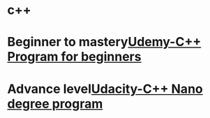 # c++

# Beginner to mastery[Udemy-C++ Program for beginners]()
# Advance level[Udacity-C++ Nano degree program](https://drive.google.com/drive/folders/1BFkKi9nm2UshLlt5zW7mGZI2JH2dE39k?usp=sharing)
